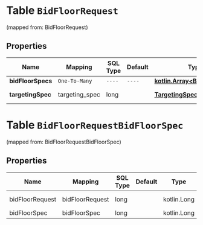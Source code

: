 
# Table `BidFloorRequest`
(mapped from: BidFloorRequest)

## Properties
Name | Mapping | SQL Type | Default | Type | Description | Notes
---- | ------- | -------- | ------- | ---- | ----------- | -----
**bidFloorSpecs** | `One-To-Many` | `----` | `----`  | [**kotlin.Array&lt;BidFloorSpec&gt;**](BidFloorSpec.md) |  | 
**targetingSpec** | targeting_spec | long |  | [**TargetingSpec**](TargetingSpec.md) |  |  [optional] [foreignkey]


# **Table `BidFloorRequestBidFloorSpec`**
(mapped from: BidFloorRequestBidFloorSpec)

## Properties
Name | Mapping | SQL Type | Default | Type | Description | Notes
---- | ------- | -------- | ------- | ---- | ----------- | -----
bidFloorRequest | bidFloorRequest | long | | kotlin.Long | Primary Key | *one*
bidFloorSpec | bidFloorSpec | long | | kotlin.Long | Foreign Key | *many*




